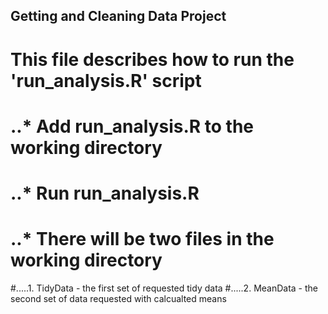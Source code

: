 ## Getting and Cleaning Data Project

# This file describes how to run the 'run_analysis.R' script
# ..* Add run_analysis.R to the working directory
# ..* Run run_analysis.R
# ..* There will be two files in the working directory
#.....1. TidyData - the first set of requested tidy data
#.....2. MeanData - the second set of data requested with calcualted means